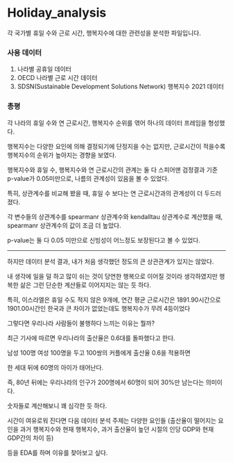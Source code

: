 # Holiday_analysis

각 국가별 휴일 수와 근로 시간, 행복지수에 대한 관련성을 분석한 파일입니다.

### 사용 데이터
1. 나라별 공휴일 데이터
2. OECD 나라별 근로 시간 데이터
3. SDSN(Sustainable Development Solutions Network) 행복지수 2021 데이터

### 총평

각 나라의 휴일 수와 연 근로시간, 행복지수 순위를 엮어 하나의 데이터 프레임을 형성했다.

행복지수는 다양한 요인에 의해 결정되기에 단정지을 수는 없지만, 근로시간이 적을수록 행복지수의 순위가 높아지는 경향을 보였다.

행복지수와 휴일 수, 행복지수와 연 근로시간의 관계는 둘 다 스피어맨 검정결과 기준 p-value가 0.05미만으로, 나름의 관계성이 있음을 볼 수 있었다.


특히, 상관계수를 비교해 봤을 때, 휴일 수 보다는 연 근로시간과의 관계성이 더 두드러졌다.

각 변수들의 상관계수를 spearmanr 상관계수와 kendalltau 상관계수로 계산했을 때, spearmanr 상관계수의 값이 조금 더 높았다. 

p-value는 둘 다 0.05 미만으로 신빙성이 어느정도 보장된다고 볼 수 있었다.

-------------------------------------------------------------------------------

하지만 데이터 분석 결과, 내가 처음 생각했던 정도의 큰 상관관계가 있지는 않았다.

내 생각에 일을 덜 하고 많이 쉬는 것이 당연한 행복으로 이어질 것이라 생각하였지만 행복한 삶은 그런 단순한 계산들로 이어지지는 않는 듯 하다.

특히, 이스라엘은 휴일 수도 적지 않은 9개에, 연간 평균 근로시간은 1891.90시간으로 1901.00시간인 한국과 큰 차이가 없었는데도 행복지수가 무려 4등이었다


그렇다면 우리나라 사람들이 불행하다 느끼는 이유는 뭘까?

최근 기사에 따르면 우리나라의 출산율은 0.6대를 돌파했다고 한다.

남성 100명 여성 100명을 두고 100쌍의 커플에게 출산율 0.6을 적용하면

한 세대 뒤에 60명의 아이가 태어난다.

즉, 80년 뒤에는 우리나라의 인구가 200명에서 60명이 되어 30%만 남는다는 의미이다.

숫자들로 계산해보니 꽤 심각한 듯 하다. 

시간이 여유로워 진다면 다음 데이터 분석 주제는 다양한 요인들
(출산율이 떨어지는 요인을 과거 행복지수와 현재 행복지수, 과거 출산율이 높던 시절의 인당 GDP와 현재 GDP간의 차이 등)

등을 EDA를 하며 이유를 찾아보고 싶다.


 


